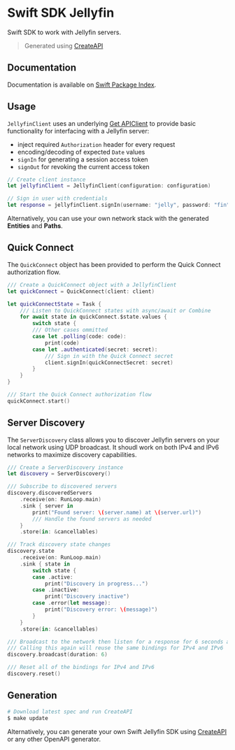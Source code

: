 # Swift SDK Jellyfin

Swift SDK to work with Jellyfin servers.

> Generated using [CreateAPI](https://github.com/CreateAPI/CreateAPI)

## Documentation

Documentation is available on [Swift Package Index](https://swiftpackageindex.com/jellyfin/jellyfin-sdk-swift/main/documentation/jellyfinapi).

## Usage

`JellyfinClient` uses an underlying [Get APIClient](https://github.com/kean/Get) to provide basic functionality for interfacing with a Jellyfin server:
- inject required `Authorization` header for every request
- encoding/decoding of expected `Date` values
- `signIn` for generating a session access token
- `signOut` for revoking the current access token

```swift
// Create client instance
let jellyfinClient = JellyfinClient(configuration: configuration)

// Sign in user with credentials
let response = jellyfinClient.signIn(username: "jelly", password: "fin")
```

Alternatively, you can use your own network stack with the generated **Entities** and **Paths**.

## Quick Connect

The `QuickConnect` object has been provided to perform the Quick Connect authorization flow.

```swift
/// Create a QuickConnect object with a JellyfinClient
let quickConnect = QuickConnect(client: client)

let quickConnectState = Task {
	/// Listen to QuickConnect states with async/await or Combine
	for await state in quickConnect.$state.values {
		switch state {
		/// Other cases ommitted
		case let .polling(code: code):
			print(code)
		case let .authenticated(secret: secret):
			/// Sign in with the Quick Connect secret
			client.signIn(quickConnectSecret: secret)
		}
	}
}

/// Start the Quick Connect authorization flow
quickConnect.start()
```

## Server Discovery

The `ServerDiscovery` class allows you to discover Jellyfin servers on your local network using UDP broadcast. It shoudl work on both IPv4 and IPv6 networks to maximize discovery capabilities.

```swift
/// Create a ServerDiscovery instance
let discovery = ServerDiscovery()

/// Subscribe to discovered servers
discovery.discoveredServers
    .receive(on: RunLoop.main)
    .sink { server in
        print("Found server: \(server.name) at \(server.url)")
        /// Handle the found servers as needed
    }
    .store(in: &cancellables)

/// Track discovery state changes
discovery.state
    .receive(on: RunLoop.main)
    .sink { state in
        switch state {
        case .active:
            print("Discovery in progress...")
        case .inactive:
            print("Discovery inactive")
        case .error(let message):
            print("Discovery error: \(message)")
        }
    }
    .store(in: &cancellables)

/// Broadcast to the network then listen for a response for 6 seconds afterwards
/// Calling this again will reuse the same bindings for IPv4 and IPv6
discovery.broadcast(duration: 6)

/// Reset all of the bindings for IPv4 and IPv6
discovery.reset()
```

## Generation

```bash
# Download latest spec and run CreateAPI
$ make update
```

Alternatively, you can generate your own Swift Jellyfin SDK using [CreateAPI](https://github.com/CreateAPI/CreateAPI) or any other OpenAPI generator.
